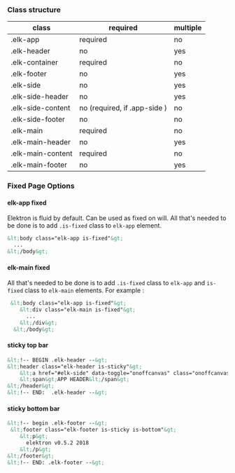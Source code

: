 ### Class structure
| class | required                                              | multiple |
|-------|-------------------------------------------------------|----------|
| .elk-app  | required | no       |
| .elk-header | no                                    | yes      |
| .elk-container | required | no |
| .elk-footer | no | yes |
| .elk-side | no | yes|
| .elk-side-header | no | yes|
| .elk-side-content | no (required, if .app-side ) | no|
| .elk-side-footer | no | no |
| .elk-main | required | no |
| .elk-main-header | no | yes |
| .elk-main-content | required | no |
| .elk-main-footer | no | yes |

### Fixed Page Options

#### elk-app fixed
Elektron is fluid by default. Can be used as fixed on will. All that's needed to be done is to add `.is-fixed` class to `elk-app` element.

```html
&lt;body class="elk-app is-fixed"&gt;
  ...
&lt;/body&gt;
```

#### elk-main fixed
All that's needed to be done is to add `.is-fixed` class to `elk-app` and `is-fixed` class to `elk-main` elements. For example :

```html
 &lt;body class="elk-app is-fixed"&gt;
    &lt;div class="elk-main is-fixed"&gt;
      ...
    &lt;/div&gt;
  &lt;/body&gt;
```

#### sticky top bar

```html
&lt;!-- BEGIN .elk-header --&gt;
&lt;header class="elk-header is-sticky"&gt;
    &lt;a href="#elk-side" data-toggle="onoffcanvas" class="onoffcanvas-toggler" aria-expanded=false&gt;&lt;/a&gt;
    &lt;span&gt;APP HEADER&lt;/span&gt;
&lt;/header&gt;
&lt;!-- END:  .elk-header --&gt;
```

#### sticky bottom bar
```html
&lt;!-- begin .elk-footer --&gt;
 &lt;footer class="elk-footer is-sticky is-bottom"&gt;
    &lt;p&gt;
      elektron v0.5.2 2018
    &lt;/p&gt;
&lt;/footer&gt;
&lt;!-- END: .elk-footer --&gt;
```
